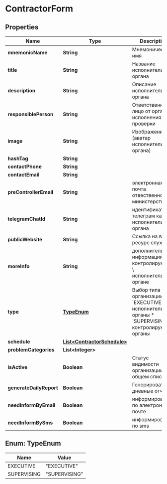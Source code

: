 

# ContractorForm

## Properties

Name | Type | Description | Notes
------------ | ------------- | ------------- | -------------
**mnemonicName** | **String** | Мнемоническое имя | 
**title** | **String** | Название исполнительного органа | 
**description** | **String** | Описание исполнительного органа | 
**responsiblePerson** | **String** | Ответственное лицо от органа исполнения  проверки | 
**image** | **String** | Изображение (аватар исполнительного органа) |  [optional]
**hashTag** | **String** |  | 
**contactPhone** | **String** |  | 
**contactEmail** | **String** |  | 
**preControllerEmail** | **String** | электронная почта отвественного министерства |  [optional]
**telegramChatId** | **String** | идентификатор телеграм канала исполнительного органа | 
**publicWebsite** | **String** | Ссылка на веб-ресурс службы |  [optional]
**moreInfo** | **String** | дополнительная информация о контролирующем \\ исполнительном органе |  [optional]
**type** | [**TypeEnum**](#TypeEnum) | Выбор типа организации:  * &#x60;EXECUTIVE&#x60; - исполнительные органы  * &#x60;SUPERVISING&#x60; - контролирующие органы  | 
**schedule** | [**List&lt;ContractorSchedule&gt;**](ContractorSchedule.md) |  | 
**problemCategories** | **List&lt;Integer&gt;** |  | 
**isActive** | **Boolean** | Статус видимости организации в общем списке |  [optional]
**generateDailyReport** | **Boolean** | Генерировать дневные отчеты |  [optional]
**needInformByEmail** | **Boolean** | информировать по электронной почте |  [optional]
**needInformBySms** | **Boolean** | информировать по sms |  [optional]



## Enum: TypeEnum

Name | Value
---- | -----
EXECUTIVE | &quot;EXECUTIVE&quot;
SUPERVISING | &quot;SUPERVISING&quot;



